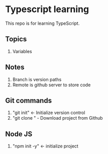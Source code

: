 # Typescript learning
This repo is for learning TypeScript. 

## Topics
1. Variables

## Notes
1. Branch is version paths
2. Remote is github server to store code

## Git commands
1. "git init" <- Initialize version control
2. "git clone <url>" - Download project from Github

## Node JS
1. "npm init -y" <- initialize project